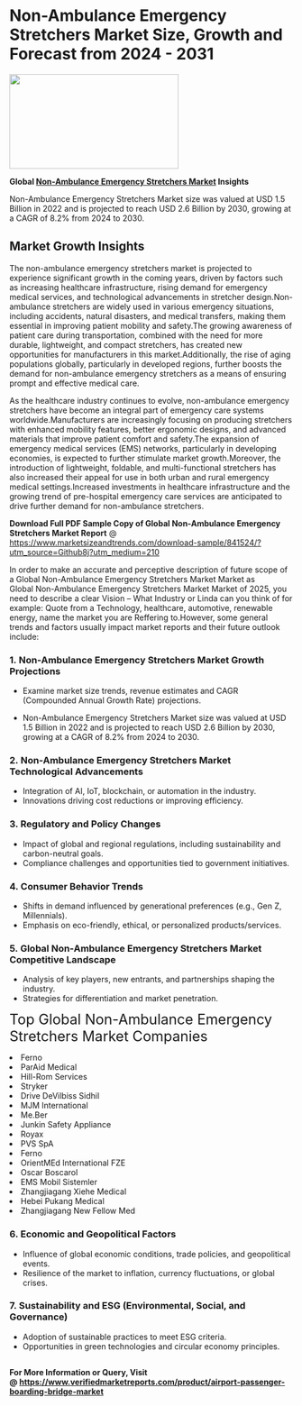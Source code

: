 <H1>Non-Ambulance Emergency Stretchers Market Size, Growth and Forecast from 2024 - 2031</H1><img class="aligncenter size-medium wp-image-584254" src="https://thirdeyenews.in/wp-content/uploads/2024/09/Global-Market-Research-300x168.jpeg" alt="" width="300" height="168" /><p><strong>Global&nbsp;<a href="https://www.marketsizeandtrends.com/download-sample/841524/?utm_source=Github8j?utm_medium=210">Non-Ambulance Emergency Stretchers Market</a> Insights</strong></p><p>Non-Ambulance Emergency Stretchers Market size was valued at USD 1.5 Billion in 2022 and is projected to reach USD 2.6 Billion by 2030, growing at a CAGR of 8.2% from 2024 to 2030.</p><p><h2>Market Growth Insights</h2> <p>The non-ambulance emergency stretchers market is projected to experience significant growth in the coming years, driven by factors such as increasing healthcare infrastructure, rising demand for emergency medical services, and technological advancements in stretcher design.Non-ambulance stretchers are widely used in various emergency situations, including accidents, natural disasters, and medical transfers, making them essential in improving patient mobility and safety.The growing awareness of patient care during transportation, combined with the need for more durable, lightweight, and compact stretchers, has created new opportunities for manufacturers in this market.Additionally, the rise of aging populations globally, particularly in developed regions, further boosts the demand for non-ambulance emergency stretchers as a means of ensuring prompt and effective medical care.</p> <p>As the healthcare industry continues to evolve, non-ambulance emergency stretchers have become an integral part of emergency care systems worldwide.Manufacturers are increasingly focusing on producing stretchers with enhanced mobility features, better ergonomic designs, and advanced materials that improve patient comfort and safety.The expansion of emergency medical services (EMS) networks, particularly in developing economies, is expected to further stimulate market growth.Moreover, the introduction of lightweight, foldable, and multi-functional stretchers has also increased their appeal for use in both urban and rural emergency medical settings.Increased investments in healthcare infrastructure and the growing trend of pre-hospital emergency care services are anticipated to drive further demand for non-ambulance stretchers.</p><p><span class=""><strong>Download Full PDF Sample Copy of Global Non-Ambulance Emergency Stretchers Market Report</strong> @ <a href="https://www.marketsizeandtrends.com/download-sample/841524/?utm_source=Github8j?utm_medium=210" target="_blank">https://www.marketsizeandtrends.com/download-sample/841524/?utm_source=Github8j?utm_medium=210</a></span></p><p>In order to make an accurate and perceptive description of future scope of a Global&nbsp;Non-Ambulance Emergency Stretchers Market Market as Global&nbsp;Non-Ambulance Emergency Stretchers Market Market of 2025, you need to describe a clear Vision &ndash; What Industry or Linda can you think of for example: Quote from a Technology, healthcare, automotive, renewable energy, name the market you are Reffering to.However, some general trends and factors usually impact market reports and their future outlook include:</p><h3>1.&nbsp;<strong>Non-Ambulance Emergency Stretchers Market Growth Projections</strong></h3><ul><li>Examine market size trends, revenue estimates and CAGR (Compounded Annual Growth Rate) projections.</li><li><p>Non-Ambulance Emergency Stretchers Market size was valued at USD 1.5 Billion in 2022 and is projected to reach USD 2.6 Billion by 2030, growing at a CAGR of 8.2% from 2024 to 2030.</p></li></ul><h3>2.&nbsp;<strong>Non-Ambulance Emergency Stretchers Market Technological Advancements</strong></h3><ul><li>Integration of AI, IoT, blockchain, or automation in the industry.</li><li>Innovations driving cost reductions or improving efficiency.</li></ul><h3>3.&nbsp;<strong>Regulatory and Policy Changes</strong></h3><ul><li>Impact of global and regional regulations, including sustainability and carbon-neutral goals.</li><li>Compliance challenges and opportunities tied to government initiatives.</li></ul><h3>4.&nbsp;<strong>Consumer Behavior Trends</strong></h3><ul><li>Shifts in demand influenced by generational preferences (e.g., Gen Z, Millennials).</li><li>Emphasis on eco-friendly, ethical, or personalized products/services.</li></ul><h3>5.&nbsp;<strong>Global Non-Ambulance Emergency Stretchers Market Competitive Landscape</strong></h3><ul><li>Analysis of key players, new entrants, and partnerships shaping the industry.</li><li>Strategies for differentiation and market penetration.</li></ul><p data-pm-slice="1 1 []"><span style="color: inherit; font-family: inherit; font-size: 25px;">Top Global Non-Ambulance Emergency Stretchers Market Companies</span></p><div class="" data-test-id=""><p><li>Ferno</li><li> ParAid Medical</li><li> Hill-Rom Services</li><li> Stryker</li><li> Drive DeVilbiss Sidhil</li><li> MJM International</li><li> Me.Ber</li><li> Junkin Safety Appliance</li><li> Royax</li><li> PVS SpA</li><li> Ferno</li><li> OrientMEd International FZE</li><li> Oscar Boscarol</li><li> EMS Mobil Sistemler</li><li> Zhangjiagang Xiehe Medical</li><li> Hebei Pukang Medical</li><li> Zhangjiagang New Fellow Med</li></p></div><h3>6.&nbsp;<strong>Economic and Geopolitical Factors</strong></h3><ul><li>Influence of global economic conditions, trade policies, and geopolitical events.</li><li>Resilience of the market to inflation, currency fluctuations, or global crises.</li></ul><h3>7.&nbsp;<strong>Sustainability and ESG (Environmental, Social, and Governance)</strong></h3><ul><li>Adoption of sustainable practices to meet ESG criteria.</li><li>Opportunities in green technologies and circular economy principles.</li></ul><h2><strong style="font-size: 14px;">For More Information or Query, Visit @&nbsp;</strong><a style="background-color: #ffffff; font-size: 14px;" href="https://www.marketsizeandtrends.com/report/non-ambulance-emergency-stretchers-market/" target="_blank">https://www.verifiedmarketreports.com/product/airport-passenger-boarding-bridge-market</a></h2>